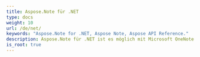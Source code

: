 ```yaml
---
title: Aspose.Note für .NET
type: docs
weight: 10
url: /de/net/
keywords: "Aspose.Note for .NET, Aspose Note, Aspose API Reference."
description: Aspose.Note für .NET ist es möglich mit Microsoft OneNote Dateien ohne Microsoft Office Automation zu programmieren.
is_root: true
---
```


